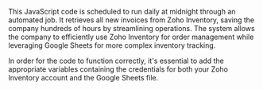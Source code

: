 This JavaScript code is scheduled to run daily at midnight through an automated job. It retrieves all new invoices from Zoho Inventory, saving the company hundreds of hours by streamlining operations. The system allows the company to efficiently use Zoho Inventory for order management while leveraging Google Sheets for more complex inventory tracking.

In order for the code to function correctly, it's essential to add the appropriate variables containing the credentials for both your Zoho Inventory account and the Google Sheets file.
